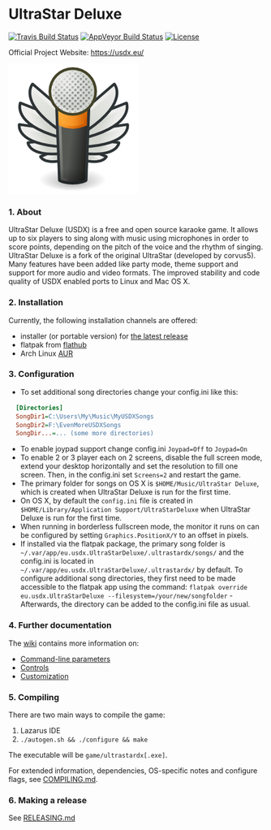 # UltraStar Deluxe

[![Travis Build Status](https://travis-ci.org/UltraStar-Deluxe/USDX.svg?branch=master)](https://travis-ci.org/UltraStar-Deluxe/USDX)
[![AppVeyor Build Status](https://ci.appveyor.com/api/projects/status/github/UltraStar-Deluxe/USDX?branch=master&svg=true)](https://ci.appveyor.com/project/basisbit/usdx/branch/master)
[![License](https://img.shields.io/badge/license-GPLv2-blue.svg)](LICENSE)

Official Project Website: https://usdx.eu/

![UltraStar Deluxe Logo](https://github.com/UltraStar-Deluxe/USDX/blob/master/icons/ultrastardx-icon_256.png)


### 1. About
UltraStar Deluxe (USDX) is a free and open source karaoke game. It allows up to six players to sing along with music using microphones in order to score points, depending on the pitch of the voice and the rhythm of singing.
UltraStar Deluxe is a fork of the original UltraStar (developed by corvus5).
Many features have been added like party mode, theme support and support for more audio and video formats.
The improved stability and code quality of USDX enabled ports to Linux and Mac OS X.

### 2. Installation
Currently, the following installation channels are offered:
- installer (or portable version) for [the latest release](https://github.com/UltraStar-Deluxe/USDX/releases/latest)
- flatpak from [flathub](https://flathub.org/apps/eu.usdx.UltraStarDeluxe)
- Arch Linux [AUR](https://aur.archlinux.org/packages/ultrastardx-git)

### 3. Configuration
- To set additional song directories change your config.ini like this:
```ini
  [Directories]
  SongDir1=C:\Users\My\Music\MyUSDXSongs
  SongDir2=F:\EvenMoreUSDXSongs
  SongDir...=... (some more directories)
```
- To enable joypad support change config.ini `Joypad=Off` to `Joypad=On`
- To enable 2 or 3 player each on 2 screens, disable the full screen mode, extend your desktop horizontally and set the resolution to fill one screen. Then, in the config.ini set `Screens=2` and restart the game.
- The primary folder for songs on OS X is `$HOME/Music/UltraStar Deluxe`, which is created when UltraStar Deluxe is run for the first time.
- On OS X, by default the `config.ini` file is created in `$HOME/Library/Application Support/UltraStarDeluxe` when UltraStar Deluxe is run for the first time.
- When running in borderless fullscreen mode, the monitor it runs on can be configured by setting `Graphics.PositionX/Y` to an offset in pixels.
- If installed via the flatpak package, the primary song folder is `~/.var/app/eu.usdx.UltraStarDeluxe/.ultrastardx/songs/` and the config.ini is located in `~/.var/app/eu.usdx.UltraStarDeluxe/.ultrastardx/` by default. To configure additional song directories, they first need to be made accessible to the flatpak app using the command: `flatpak override eu.usdx.UltraStarDeluxe --filesystem=/your/new/songfolder` - Afterwards, the directory can be added to the config.ini file as usual.

### 4. Further documentation
The [wiki](https://github.com/UltraStar-Deluxe/USDX/wiki) contains more information on:
* [Command-line parameters](https://github.com/UltraStar-Deluxe/USDX/wiki/Command-Line-Parameters)
* [Controls](https://github.com/UltraStar-Deluxe/USDX/wiki/Controls)
* [Customization](https://github.com/UltraStar-Deluxe/USDX/wiki/Customization)

### 5. Compiling
There are two main ways to compile the game:

1. Lazarus IDE
2. `./autogen.sh && ./configure && make`

The executable will be `game/ultrastardx[.exe]`.

For extended information, dependencies, OS-specific notes and configure flags, see [COMPILING.md](COMPILING.md).

### 6. Making a release
See [RELEASING.md](RELEASING.md)
